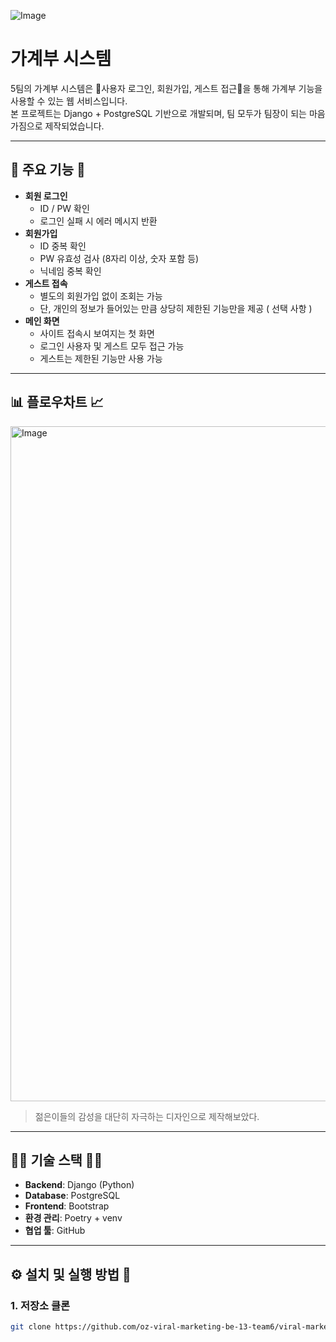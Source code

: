 ![Image](https://github.com/user-attachments/assets/df0bc6f5-b2a5-48ac-ae0e-5232ce7107f0)

# 가계부 시스템

5팀의 가계부 시스템은 🔐사용자 로그인, 회원가입, 게스트 접근🔑을 통해 가계부 기능을 사용할 수 있는 웹 서비스입니다. <br />
본 프로젝트는 Django + PostgreSQL 기반으로 개발되며, 팀 모두가 팀장이 되는 마음가짐으로 제작되었습니다.

---

## 🌟 주요 기능 🌟

- **회원 로그인**
  - ID / PW 확인
  - 로그인 실패 시 에러 메시지 반환
- **회원가입**
  - ID 중복 확인
  - PW 유효성 검사 (8자리 이상, 숫자 포함 등)
  - 닉네임 중복 확인
- **게스트 접속**
  - 별도의 회원가입 없이 조회는 가능
  - 단, 개인의 정보가 들어있는 만큼 상당히 제한된 기능만을 제공 ( 선택 사항 )
- **메인 화면**
  - 사이트 접속시 보여지는 첫 화면
  - 로그인 사용자 및 게스트 모두 접근 가능
  - 게스트는 제한된 기능만 사용 가능

---

## 📊 플로우차트 📈

<img width="1920" height="1080" alt="Image" src="https://github.com/user-attachments/assets/18b33ff0-e6d0-426a-97fe-4d529d90e077" />

> 젊은이들의 감성을 대단히 자극하는 디자인으로 제작해보았다.

---

## 👩‍💻 기술 스택 👨‍💻

- **Backend**: Django (Python)
- **Database**: PostgreSQL
- **Frontend**: Bootstrap
- **환경 관리**: Poetry + venv
- **협업 툴**: GitHub

---

## ⚙ 설치 및 실행 방법 🔧

### 1. 저장소 클론
```bash
git clone https://github.com/oz-viral-marketing-be-13-team6/viral-marketing.git
